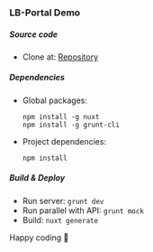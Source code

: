 ### LB-Portal Demo

##### Source code

- Clone at:
  [Repository](https://bitbucket.org/trunglecntt/portal-demo/src/master/)

##### Dependencies

- Global packages:
  ```
  npm install -g nuxt
  npm install -g grunt-cli
  ```
- Project dependencies:
  ```
  npm install
  ```
##### Build & Deploy
- Run server: `grunt dev`
- Run parallel with API: `grunt mock`
- Build: `nuxt generate`

Happy coding :beer:
